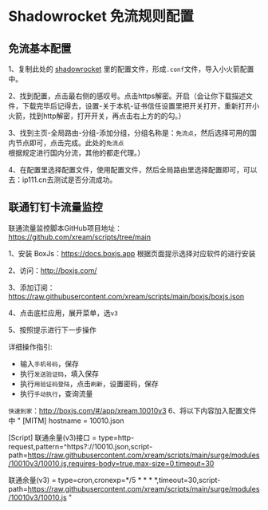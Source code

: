 # Shadowrocket 免流规则配置

## 免流基本配置

1、复制此处的 [shadowrocket](https://github.com/to371/Shadowrocket/blob/main/%E5%85%8D%E6%B5%81%E5%9B%BD%E5%86%85%E5%A4%96%E5%88%86%E6%B5%81%E8%A7%84%E5%88%99.conf) 里的配置文件，形成`.conf`文件，导入小火箭配置中。

2、找到配置，点击最右侧的感叹号。点击https解密。开启（会让你下载描述文件，下载完毕后记得去，设置-关于本机-证书信任设置里把开关打开，重新打开小火箭，找到http解密，打开开关，再点击右上方的的勾。）

3、找到主页-全局路由-分组-添加分组，分组名称是：`免流点`，然后选择可用的国内节点即可，点击完成。此处的`免流点`根据规定进行国内分流，其他的都走代理。）

4、在配置里选择配置文件，使用配置文件，然后全局路由里选择配置即可，可以去：ip111.cn去测试是否分流成功。

## 联通钉钉卡流量监控

联通流量监控脚本GitHub项目地址：https://github.com/xream/scripts/tree/main

1、安装 BoxJs：https://docs.boxjs.app 根据页面提示选择对应软件的进行安装

2、访问：http://boxjs.com/

3、添加订阅：https://raw.githubusercontent.com/xream/scripts/main/boxjs/boxjs.json

4、点击底栏应用，展开菜单，选`v3`

5、按照提示进行下一步操作

详细操作指引:
- 输入`手机号码`，保存
- 执行`发送验证码`，填入保存
- 执行`用验证码登陆`，点击`刷新`，设置密码，保存
- 执行`手动执行`，查询流量

`快速到家`：http://boxjs.com/#/app/xream.10010v3
6、将以下内容加入配置文件中
"
[MITM]
hostname = 10010.json

[Script]
联通余量(v3)接口 = type=http-request,pattern=^https?:\/\/10010\.json,script-path=https://raw.githubusercontent.com/xream/scripts/main/surge/modules/10010v3/10010.js,requires-body=true,max-size=0,timeout=30

联通余量(v3) = type=cron,cronexp=*/5 * * * *,timeout=30,script-path=https://raw.githubusercontent.com/xream/scripts/main/surge/modules/10010v3/10010.js
"
